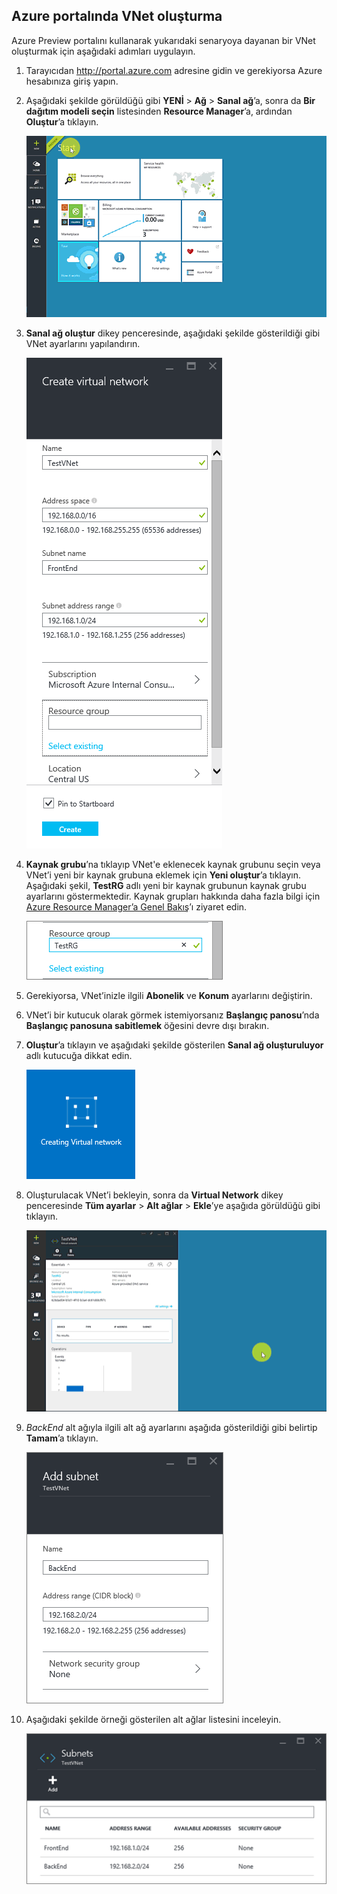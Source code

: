 ## Azure portalında VNet oluşturma

Azure Preview portalını kullanarak yukarıdaki senaryoya dayanan bir VNet oluşturmak için aşağıdaki adımları uygulayın.

1. Tarayıcıdan http://portal.azure.com adresine gidin ve gerekiyorsa Azure hesabınıza giriş yapın.
2. Aşağıdaki şekilde görüldüğü gibi **YENİ** > **Ağ** > **Sanal ağ**’a, sonra da **Bir dağıtım modeli seçin** listesinden **Resource Manager**’a, ardından **Oluştur**’a tıklayın.

    ![Azure portalında VNet oluşturma](./media/virtual-networks-create-vnet-arm-pportal-include/vnet-create-arm-pportal-figure1.gif)

3. **Sanal ağ oluştur** dikey penceresinde, aşağıdaki şekilde gösterildiği gibi VNet ayarlarını yapılandırın.

    ![Sanal ağ oluştur dikey penceresi](./media/virtual-networks-create-vnet-arm-pportal-include/vnet-create-arm-pportal-figure2.png)

4. **Kaynak grubu**’na tıklayıp VNet'e eklenecek kaynak grubunu seçin veya VNet’i yeni bir kaynak grubuna eklemek için **Yeni oluştur**’a tıklayın. Aşağıdaki şekil, **TestRG** adlı yeni bir kaynak grubunun kaynak grubu ayarlarını göstermektedir. Kaynak grupları hakkında daha fazla bilgi için [Azure Resource Manager’a Genel Bakış](../articles/resource-group-overview.md/#resource-groups)’ı ziyaret edin.

    ![Kaynak grubu](./media/virtual-networks-create-vnet-arm-pportal-include/vnet-create-arm-pportal-figure3.png)

5. Gerekiyorsa, VNet’inizle ilgili **Abonelik** ve **Konum** ayarlarını değiştirin. 

6. VNet’i bir kutucuk olarak görmek istemiyorsanız **Başlangıç panosu**’nda **Başlangıç panosuna sabitlemek** öğesini devre dışı bırakın. 

7. **Oluştur**’a tıklayın ve aşağıdaki şekilde gösterilen **Sanal ağ oluşturuluyor** adlı kutucuğa dikkat edin.

    ![Sanal ağ kutucuğu oluşturma](./media/virtual-networks-create-vnet-arm-pportal-include/vnet-create-arm-pportal-figure4.png)

8. Oluşturulacak VNet’i bekleyin, sonra da **Virtual Network** dikey penceresinde **Tüm ayarlar** > **Alt ağlar** > **Ekle**’ye aşağıda görüldüğü gibi tıklayın.

    ![Azure portalında alt ağ ekleme](./media/virtual-networks-create-vnet-arm-pportal-include/vnet-create-arm-pportal-figure5.gif)

9. *BackEnd* alt ağıyla ilgili alt ağ ayarlarını aşağıda gösterildiği gibi belirtip **Tamam**’a tıklayın. 

    ![Alt ağ ayarları](./media/virtual-networks-create-vnet-arm-pportal-include/vnet-create-arm-pportal-figure6.png)

10. Aşağıdaki şekilde örneği gösterilen alt ağlar listesini inceleyin.

    ![VNet’te alt ağlar listesi](./media/virtual-networks-create-vnet-arm-pportal-include/vnet-create-arm-pportal-figure7.png)


<!--HONumber=Jun16_HO2-->


